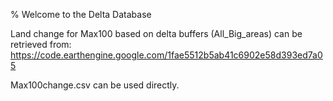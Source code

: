 % Welcome to the Delta Database

Land change for Max100 based on delta buffers (All_Big_areas) can be retrieved from:
https://code.earthengine.google.com/1fae5512b5ab41c6902e58d393ed7a05

Max100change.csv can be used directly.


